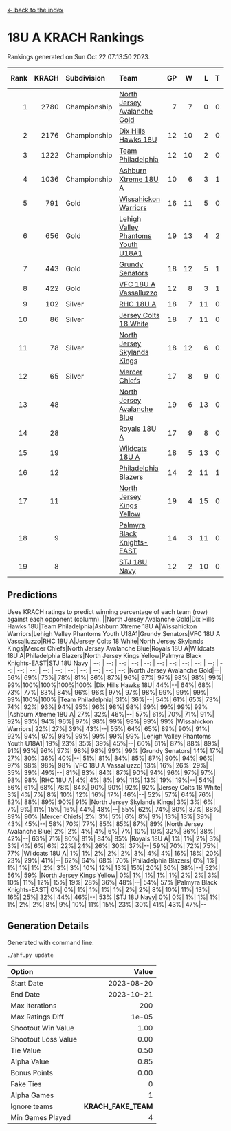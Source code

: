 [<- back to the index](readme.md)
# 18U A KRACH Rankings
Rankings generated on Sun Oct 22 07:13:50 2023.

Rank|KRACH|Subdivision|Team|GP|W|L|T|OTW|OTL|SoS|Exp Wins|Win Diff
---:|---:|:---|:---|---:|---:|---:|---:|---:|---:|---:|---:|---:
1|2780|Championship|[North Jersey Avalanche Gold](https://gamesheetstats.com/seasons/3659/teams/140737/schedule)|7|7|0|0|0|0|54|7.8|-0.0
2|2176|Championship|[Dix Hills Hawks 18U](https://gamesheetstats.com/seasons/3659/teams/140731/schedule)|12|10|2|0|1|0|504|10.9|0.0
3|1222|Championship|[Team Philadelphia](https://gamesheetstats.com/seasons/3659/teams/140745/schedule)|12|10|2|0|0|0|444|10.9|0.0
4|1036|Championship|[Ashburn Xtreme 18U A](https://gamesheetstats.com/seasons/3659/teams/140730/schedule)|10|6|3|1|1|0|652|7.4|0.0
5|791|Gold|[Wissahickon Warriors](https://gamesheetstats.com/seasons/3659/teams/140748/schedule)|16|11|5|0|0|0|578|11.9|0.0
6|656|Gold|[Lehigh Valley Phantoms Youth U18A1](https://gamesheetstats.com/seasons/3659/teams/140734/schedule)|19|13|4|2|0|0|406|14.9|0.0
7|443|Gold|[Grundy Senators](https://gamesheetstats.com/seasons/3659/teams/140732/schedule)|18|12|5|1|0|0|410|13.4|0.0
8|422|Gold|[VFC 18U A Vassalluzzo](https://gamesheetstats.com/seasons/3659/teams/140746/schedule)|12|8|3|1|2|1|308|9.4|0.0
9|102|Silver|[RHC 18U A](https://gamesheetstats.com/seasons/3659/teams/140742/schedule)|18|7|11|0|0|1|535|7.9|0.0
10|86|Silver|[Jersey Colts 18 White](https://gamesheetstats.com/seasons/3659/teams/140733/schedule)|18|7|11|0|0|2|640|7.9|0.0
11|78|Silver|[North Jersey Skylands Kings](https://gamesheetstats.com/seasons/3659/teams/140739/schedule)|18|12|6|0|1|1|320|12.9|0.0
12|65|Silver|[Mercer Chiefs](https://gamesheetstats.com/seasons/3659/teams/140735/schedule)|17|8|9|0|0|1|307|8.9|0.0
13|48||[North Jersey Avalanche Blue](https://gamesheetstats.com/seasons/3659/teams/140736/schedule)|19|6|13|0|0|0|488|6.9|0.0
14|28||[Royals 18U A](https://gamesheetstats.com/seasons/3659/teams/140743/schedule)|17|9|8|0|1|0|123|9.9|0.0
15|19||[Wildcats 18U A](https://gamesheetstats.com/seasons/3659/teams/140747/schedule)|18|5|13|0|0|1|322|5.9|0.0
16|12||[Philadelphia Blazers](https://gamesheetstats.com/seasons/3659/teams/140741/schedule)|14|2|11|1|0|2|268|3.4|0.0
17|11||[North Jersey Kings Yellow](https://gamesheetstats.com/seasons/3659/teams/140738/schedule)|19|4|15|0|1|0|242|4.9|0.0
18|9||[Palmyra Black Knights-EAST](https://gamesheetstats.com/seasons/3659/teams/140740/schedule)|14|3|11|0|2|0|226|3.9|0.0
19|8||[STJ 18U Navy](https://gamesheetstats.com/seasons/3659/teams/140744/schedule)|12|2|10|0|0|0|245|2.9|0.0

## Predictions
Uses KRACH ratings to predict winning percentage of each team (row) against each opponent (column).
||North Jersey Avalanche Gold|Dix Hills Hawks 18U|Team Philadelphia|Ashburn Xtreme 18U A|Wissahickon Warriors|Lehigh Valley Phantoms Youth U18A1|Grundy Senators|VFC 18U A Vassalluzzo|RHC 18U A|Jersey Colts 18 White|North Jersey Skylands Kings|Mercer Chiefs|North Jersey Avalanche Blue|Royals 18U A|Wildcats 18U A|Philadelphia Blazers|North Jersey Kings Yellow|Palmyra Black Knights-EAST|STJ 18U Navy
| --: | --: | --: | --: | --: | --: | --: | --: | --: | --: | --: | --: | --: | --: | --: | --: | --: | --: | --: | --: 
|North Jersey Avalanche Gold|--| 56%| 69%| 73%| 78%| 81%| 86%| 87%| 96%| 97%| 97%| 98%| 98%| 99%| 99%|100%|100%|100%|100%
|Dix Hills Hawks 18U| 44%|--| 64%| 68%| 73%| 77%| 83%| 84%| 96%| 96%| 97%| 97%| 98%| 99%| 99%| 99%| 99%|100%|100%
|Team Philadelphia| 31%| 36%|--| 54%| 61%| 65%| 73%| 74%| 92%| 93%| 94%| 95%| 96%| 98%| 98%| 99%| 99%| 99%| 99%
|Ashburn Xtreme 18U A| 27%| 32%| 46%|--| 57%| 61%| 70%| 71%| 91%| 92%| 93%| 94%| 96%| 97%| 98%| 99%| 99%| 99%| 99%
|Wissahickon Warriors| 22%| 27%| 39%| 43%|--| 55%| 64%| 65%| 89%| 90%| 91%| 92%| 94%| 97%| 98%| 99%| 99%| 99%| 99%
|Lehigh Valley Phantoms Youth U18A1| 19%| 23%| 35%| 39%| 45%|--| 60%| 61%| 87%| 88%| 89%| 91%| 93%| 96%| 97%| 98%| 98%| 99%| 99%
|Grundy Senators| 14%| 17%| 27%| 30%| 36%| 40%|--| 51%| 81%| 84%| 85%| 87%| 90%| 94%| 96%| 97%| 98%| 98%| 98%
|VFC 18U A Vassalluzzo| 13%| 16%| 26%| 29%| 35%| 39%| 49%|--| 81%| 83%| 84%| 87%| 90%| 94%| 96%| 97%| 97%| 98%| 98%
|RHC 18U A|  4%|  4%|  8%|  9%| 11%| 13%| 19%| 19%|--| 54%| 56%| 61%| 68%| 78%| 84%| 90%| 90%| 92%| 92%
|Jersey Colts 18 White|  3%|  4%|  7%|  8%| 10%| 12%| 16%| 17%| 46%|--| 52%| 57%| 64%| 76%| 82%| 88%| 89%| 90%| 91%
|North Jersey Skylands Kings|  3%|  3%|  6%|  7%|  9%| 11%| 15%| 16%| 44%| 48%|--| 55%| 62%| 74%| 80%| 87%| 88%| 89%| 90%
|Mercer Chiefs|  2%|  3%|  5%|  6%|  8%|  9%| 13%| 13%| 39%| 43%| 45%|--| 58%| 70%| 77%| 85%| 85%| 87%| 89%
|North Jersey Avalanche Blue|  2%|  2%|  4%|  4%|  6%|  7%| 10%| 10%| 32%| 36%| 38%| 42%|--| 63%| 71%| 80%| 81%| 84%| 85%
|Royals 18U A|  1%|  1%|  2%|  3%|  3%|  4%|  6%|  6%| 22%| 24%| 26%| 30%| 37%|--| 59%| 70%| 72%| 75%| 77%
|Wildcats 18U A|  1%|  1%|  2%|  2%|  2%|  3%|  4%|  4%| 16%| 18%| 20%| 23%| 29%| 41%|--| 62%| 64%| 68%| 70%
|Philadelphia Blazers|  0%|  1%|  1%|  1%|  1%|  2%|  3%|  3%| 10%| 12%| 13%| 15%| 20%| 30%| 38%|--| 52%| 56%| 59%
|North Jersey Kings Yellow|  0%|  1%|  1%|  1%|  1%|  2%|  2%|  3%| 10%| 11%| 12%| 15%| 19%| 28%| 36%| 48%|--| 54%| 57%
|Palmyra Black Knights-EAST|  0%|  0%|  1%|  1%|  1%|  1%|  2%|  2%|  8%| 10%| 11%| 13%| 16%| 25%| 32%| 44%| 46%|--| 53%
|STJ 18U Navy|  0%|  0%|  1%|  1%|  1%|  1%|  2%|  2%|  8%|  9%| 10%| 11%| 15%| 23%| 30%| 41%| 43%| 47%|--

## Generation Details

Generated with command line:
```
./ahf.py update
```

| Option | Value |
| :----- | ----: |
| Start Date | 2023-08-20 |
| End Date | 2023-10-21 |
| Max Iterations | 200 |
| Max Ratings Diff | 1e-05 |
| Shootout Win Value | 1.00 |
| Shootout Loss Value | 0.00 |
| Tie Value | 0.50 |
| Alpha Value | 0.85 |
| Bonus Points | 0.00 |
| Fake Ties | 0 |
| Alpha Games | 1 |
| Ignore teams | __KRACH_FAKE_TEAM__ |
| Min Games Played | 4 |

